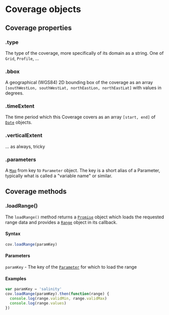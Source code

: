 # Coverage objects

## Coverage properties

### .type

The type of the coverage, more specifically of its domain as a string. One of `Grid`, `Profile`, ...

### .bbox

A geographical (WGS84) 2D bounding box of the coverage as an array `[southWestLon, southWestLat, northEastLon, northEastLat]` with values in degrees.

### .timeExtent

The time period which this Coverage covers as an array `[start, end]` of [`Date`](https://developer.mozilla.org/en-US/docs/Web/JavaScript/Reference/Global_Objects/Date) objects.

### .verticalExtent

... as always, tricky

### .parameters

A [`Map`](https://developer.mozilla.org/de/docs/Web/JavaScript/Reference/Global_Objects/Map) from key to `Parameter` object. The key is a short alias of a Parameter, typically what is called a "variable name" or similar.

## Coverage methods

### .loadRange()

The `loadRange()` method returns a [`Promise`](https://developer.mozilla.org/de/docs/Web/JavaScript/Reference/Global_Objects/Promise) object which loads the requested range data and provides a [`Range`](Range.md) object in its callback.

#### Syntax

```js
cov.loadRange(paramKey)
```

#### Parameters

`paramKey` - The key of the [`Parameter`](Parameter.md) for which to load the range

#### Examples

```js
var paramKey = 'salinity'
cov.loadRange(paramKey).then(function(range) {
  console.log(range.validMin, range.validMax)
  console.log(range.values)
})
```
